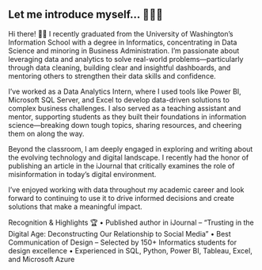 ## Let me introduce myself... 👩🏾‍🦱

Hi there! 👋🏽 I recently graduated from the University of Washington’s Information School with a degree in Informatics, concentrating in Data Science and minoring in Business Administration. I’m passionate about leveraging data and analytics to solve real-world problems—particularly through data cleaning, building clear and insightful dashboards, and mentoring others to strengthen their data skills and confidence.

I’ve worked as a Data Analytics Intern, where I used tools like Power BI, Microsoft SQL Server, and Excel to develop data-driven solutions to complex business challenges. I also served as a teaching assistant and mentor, supporting students as they built their foundations in information science—breaking down tough topics, sharing resources, and cheering them on along the way.

Beyond the classroom, I am deeply engaged in exploring and writing about the evolving technology and digital landscape. I recently had the honor of publishing an article in the iJournal that critically examines the role of misinformation in today’s digital environment.

I’ve enjoyed working with data throughout my academic career and look forward to continuing to use it to drive informed decisions and create solutions that make a meaningful impact.

Recognition & Highlights 🏆 
• Published author in iJournal – “Trusting in the Digital Age: Deconstructing Our Relationship to Social Media” 
• Best Communication of Design – Selected by 150+ Informatics students for design excellence 
• Experienced in SQL, Python, Power BI, Tableau, Excel, and Microsoft Azure

